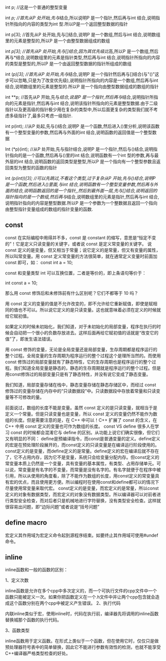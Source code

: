 
int p; //这是一个普通的整型变量   

int *p; //首先从P 处开始,先与*结合,所以说明P 是一个指针,然后再与int 结合,说明指针所指向的内容的类型为int 型.所以P是一个返回整型数据的指针   

int p[3]; //首先从P 处开始,先与[]结合,说明P 是一个数组,然后与int 结合,说明数组里的元素是整型的,所以P 是一个由整型数据组成的数组   

int *p[3]; //首先从P 处开始,先与[]结合,因为其优先级比*高,所以P 是一个数组,然后再与*结合,说明数组里的元素是指针类型,然后再与int 结合,说明指针所指向的内容的类型是整型的,所以P 是一个由返回整型数据的指针所组成的数组   

int (*p)[3]; //首先从P 处开始,先与*结合,说明P 是一个指针然后再与[]结合(与"()"这步可以忽略,只是为了改变优先级),说明指针所指向的内容是一个数组,然后再与int 结合,说明数组里的元素是整型的.所以P 是一个指向由整型数据组成的数组的指针   

int **p; //首先从P 开始,先与*结合,说是P 是一个指针,然后再与*结合,说明指针所指向的元素是指针,然后再与int 结合,说明该指针所指向的元素是整型数据.由于二级指针以及更高级的指针极少用在复杂的类型中,所以后面更复杂的类型我们就不考虑多级指针了,最多只考虑一级指针.   

int p(int); //从P 处起,先与()结合,说明P 是一个函数,然后进入()里分析,说明该函数有一个整型变量的参数,然后再与外面的int 结合,说明函数的返回值是一个整型数据   

Int (*p)(int); //从P 处开始,先与指针结合,说明P 是一个指针,然后与()结合,说明指针指向的是一个函数,然后再与()里的int 结合,说明函数有一个int 型的参数,再与最外层的int 结合,说明函数的返回类型是整型,所以P 是一个指向有一个整型参数且返回类型为整型的函数的指针   

int *(*p(int))[3]; //可以先跳过,不看这个类型,过于复杂从P 开始,先与()结合,说明P 是一个函数,然后进入()里面,与int 结合,说明函数有一个整型变量参数,然后再与外面的*结合,说明函数返回的是一个指针,,然后到最外面一层,先与[]结合,说明返回的指针指向的是一个数组,然后再与*结合,说明数组里的元素是指针,然后再与int 结合,说明指针指向的内容是整型数据.所以P 是一个参数为一个整数据且返回一个指向由整型指针变量组成的数组的指针变量的函数.  

## const
const 在实际编程中用得并不多，const 是 constant 的缩写，意思是“恒定不变的”！它是定义只读变量的关键字，或者说 const 是定义常变量的关键字。 说 const 定义的是变量，但又相当于常量；说它定义的是常量，但又有变量的属性，所以叫常变量。用 const 定义常变量的方法很简单，就在通常定义变量时前面加 const 即可，如：
const  int  a = 10;  

const 和变量类型 int 可以互换位置，二者是等价的，即上条语句等价于：  

int  const  a = 10;  

那么用 const 修饰后和未修饰前有什么区别呢？它们不都等于 10 吗？  

用 const 定义的变量的值是不允许改变的，即不允许给它重新赋值，即使是赋相同的值也不可以。所以说它定义的是只读变量。这也就意味着必须在定义的时候就给它赋初值。  

如果定义的时候未初始化，我们知道，对于未初始化的局部变量，程序在执行的时候会自动把一个很小的负数存放进去。这样后面再给它赋初值的话就是“改变它的值”了，即发生语法错误。  

用 const 修饰的变量，无论是全局变量还是局部变量，生存周期都是程序运行的整个过程。全局变量的生存周期为程序运行的整个过程这个是理所当然的。而使用 const 修饰过的局部变量就有了静态特性，它的生存周期也是程序运行的整个过程。我们知道全局变量是静态的，静态的生存周期就是程序运行的整个过程。但是用const修饰过的局部变量只是有了静态特性，并没有说它变成了静态变量。

我们知道，局部变量存储在栈中，静态变量存储在静态存储区中，而经过 const 修饰过的变量存储在内存中的“只读数据段”中。只读数据段中存放着常量和只读变量等不可修改的量。

前面说过，数组的长度不能是变量。虽然 const 定义的是只读变量，就相当于是定义一个常量。但是只读变量也是变量，所以 const 定义的变量仍然不能作为数组的长度。但是需要注意的是，在 C++ 中可以！C++ 扩展了 const 的含义，在 C++ 中用 const 定义的变量也可作为数组的长度。
const VS define
很多人在学习 const 的时候都会混淆它与 define 的区别。从功能上说它们确实很像，但它们又有明显的不同：
define是预编译指令，而const是普通变量的定义。define定义的宏是在预处理阶段展开的，而const定义的只读变量是在编译运行阶段使用的。
const定义的是变量，而define定义的是常量。define定义的宏在编译后就不存在了，它不占用内存，因为它不是变量，系统只会给变量分配内存。但const定义的常变量本质上仍然是一个变量，具有变量的基本属性，有类型、占用存储单元。可以说，常变量是有名字的不变量，而常量是没有名字的。有名字就便于在程序中被引用，所以从使用的角度看，除了不能作为数组的长度，用const定义的常变量具有宏的优点，而且使用更方便。所以编程时在使用const和define都可以的情况下尽量使用常变量来取代宏。
const定义的是变量，而宏定义的是常量，所以const定义的对象有数据类型，而宏定义的对象没有数据类型。所以编译器可以对前者进行类型安全检查，而对后者只是机械地进行字符替换，没有类型安全检查。这样就很容易出问题，即“边际问题”或者说是“括号问题”

## define macro
宏定义其作用域为宏定义命令起到源程序结束。如要终止其作用域可使用#undef命令。   

## inline
inline函数和一般的函数的区别：

1、定义次数   

inline函数是允许在多个cpp中多次定义的，而一个可执行文件的cpp文件中一个函数只能被定义一次。如果你把函数定义在一个.h文件中并让两个cpp包含就会造成这个函数分别在两个cpp中被定义产生错误。
2、执行代码   

内联inline类似于宏，使用inline时，代码在执行前，编译器先将调用的inline函数替换城那个函数的执行代码。

3、函数类型   

inline函数用于定义函数。在形式上类似于一个函数，但在使用它时，仅仅只是做预处理器符号表中的简单替换，因此它不能进行参数有效性的检测，也就不能享受C++编译器严格类型检查的好处。   
